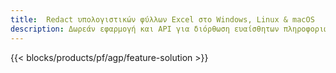 ```yaml
---
title:  Redact υπολογιστικών φύλλων Excel στο Windows, Linux & macOS
description: Δωρεάν εφαρμογή και API για διόρθωση ευαίσθητων πληροφοριών από υπολογιστικά φύλλα XLS, XLSX & ODS
---
```

{{< blocks/products/pf/agp/feature-solution >}} 

